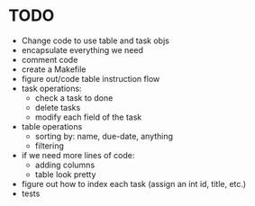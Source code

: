# TODO
- Change code to use table and task objs
- encapsulate everything we need
- comment code
- create a Makefile
- figure out/code table instruction flow
- task operations:
  - check a task to done
  - delete tasks
  - modify each field of the task
- table operations
  - sorting by: name, due-date, anything
  - filtering
- if we need more lines of code:
  - adding columns
  - table look pretty
- figure out how to index each task (assign an int id, title, etc.)
- tests

